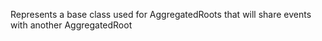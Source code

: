 Represents a base class used for AggregatedRoots that will share events with another
            AggregatedRoot